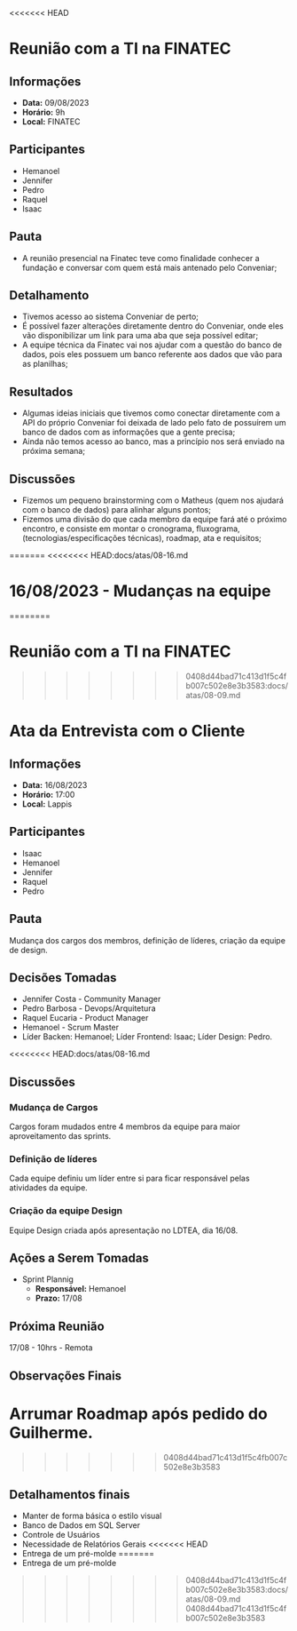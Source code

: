 <<<<<<< HEAD
# Reunião com a TI na FINATEC

## Informações
- **Data:** 09/08/2023
- **Horário:** 9h
- **Local:** FINATEC

## Participantes
- Hemanoel
- Jennifer
- Pedro
- Raquel
- Isaac

## Pauta
- A reunião presencial na Finatec teve como finalidade conhecer a fundação e conversar com quem está mais antenado pelo Conveniar;

## Detalhamento
- Tivemos acesso ao sistema Conveniar de perto;
- É possível fazer alterações diretamente dentro do Conveniar, onde eles vão disponibilizar um link para uma aba que seja possível editar;
- A equipe técnica da Finatec vai nos ajudar com a questão do banco de dados, pois eles possuem um banco referente aos dados que vão para as planilhas;

## Resultados
- Algumas ideias iniciais que tivemos como conectar diretamente com a API do próprio Conveniar foi deixada de lado pelo fato de possuírem um banco de dados com as informações que a gente precisa;
- Ainda não temos acesso ao banco, mas a princípio nos será enviado na próxima semana;

## Discussões
- Fizemos um pequeno brainstorming com o Matheus (quem nos ajudará com o banco de dados) para alinhar alguns pontos;
- Fizemos uma divisão do que cada membro da equipe fará até o próximo encontro, e consiste em montar o cronograma, fluxograma, (tecnologias/especificações técnicas), roadmap, ata e requisitos;

=======
<<<<<<<< HEAD:docs/atas/08-16.md
# **16/08/2023 - Mudanças na equipe**
========
# Reunião com a TI na FINATEC
>>>>>>>> 0408d44bad71c413d1f5c4fb007c502e8e3b3583:docs/atas/08-09.md

# **Ata da Entrevista com o Cliente**

## **Informações**

- **Data:** 16/08/2023
- **Horário:** 17:00
- **Local:** Lappis

## **Participantes**

- Isaac
- Hemanoel
- Jennifer
- Raquel
- Pedro

## **Pauta**

Mudança dos cargos dos membros, definição de líderes, criação da equipe de design.

## **Decisões Tomadas**

- Jennifer Costa - Community Manager
- Pedro Barbosa - Devops/Arquitetura
- Raquel Eucaria - Product Manager
- Hemanoel - Scrum Master
- Líder Backen: Hemanoel; Líder Frontend: Isaac; Líder Design: Pedro.

<<<<<<<< HEAD:docs/atas/08-16.md
## **Discussões**

### **Mudança de Cargos**

Cargos foram mudados entre 4 membros da equipe para maior aproveitamento das sprints.

### **Definição de líderes**

Cada equipe definiu um líder entre si para ficar responsável pelas atividades da equipe.

### **Criação da equipe Design**

Equipe Design criada após apresentação no LDTEA, dia 16/08.

## **Ações a Serem Tomadas**

- Sprint Plannig
    - **Responsável:** Hemanoel
    - **Prazo:** 17/08

## **Próxima Reunião**

17/08 - 10hrs - Remota

## **Observações Finais**

Arrumar Roadmap após pedido do Guilherme.
========
>>>>>>> 0408d44bad71c413d1f5c4fb007c502e8e3b3583
## Detalhamentos finais
- Manter de forma básica o estilo visual
- Banco de Dados em SQL Server
- Controle de Usuários
- Necessidade de Relatórios Gerais
<<<<<<< HEAD
- Entrega de um pré-molde
=======
- Entrega de um pré-molde
>>>>>>>> 0408d44bad71c413d1f5c4fb007c502e8e3b3583:docs/atas/08-09.md
>>>>>>> 0408d44bad71c413d1f5c4fb007c502e8e3b3583

